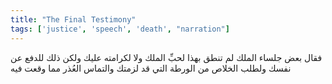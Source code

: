 ```yaml
---
title: "The Final Testimony"
tags: ['justice', 'speech', 'death', "narration"]
---
```


 فقال بعض جلساء الملك لم تنطق بهذا لحبِّ الملك ولا لكرامته عليك ولكن ذلك للدفع عن نفسك ولطلب الخلاص من الورطة التي قد لزمتك والتماس العُذر مما وقعت فيه
